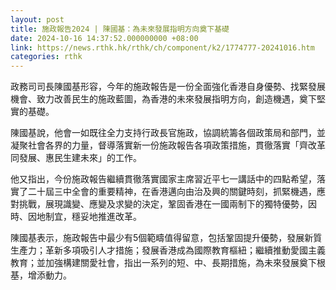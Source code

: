 ```yaml
---
layout: post
title: 施政報告2024 | 陳國基：為未來發展指明方向奠下基礎
date: 2024-10-16 14:37:52.000000000 +08:00
link: https://news.rthk.hk/rthk/ch/component/k2/1774777-20241016.htm
categories: rthk
---
```


政務司司長陳國基形容，今年的施政報告是一份全面強化香港自身優勢、找緊發展機會、致力改善民生的施政藍圖，為香港的未來發展指明方向，創造機遇，奠下堅實的基礎。

陳國基說，他會一如既往全力支持行政長官施政，協調統籌各個政策局和部門，並凝聚社會各界的力量，督導落實新一份施政報告各項政策措施，貫徹落實「齊改革同發展、惠民生建未來」的工作。

他又指出，今份施政報告繼續貫徹落實國家主席習近平七一講話中的四點希望，落實了二十屆三中全會的重要精神，在香港邁向由治及興的關鍵時刻，抓緊機遇，應對挑戰，展現識變、應變及求變的決定，鞏固香港在一國兩制下的獨特優勢，因時、因地制宜，穩妥地推進改革。

陳國基表示，施政報告中最少有5個範疇值得留意，包括鞏固提升優勢，發展新質生產力；革新多項吸引人才措施；發展香港成為國際教育樞紐；繼續推動愛國主義教育；並加強構建關愛社會，指出一系列的短、中、長期措施，為未來發展奠下根基，增添動力。
